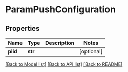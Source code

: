 # ParamPushConfiguration

## Properties
Name | Type | Description | Notes
------------ | ------------- | ------------- | -------------
**piid** | **str** |  | [optional] 

[[Back to Model list]](../README.md#documentation-for-models) [[Back to API list]](../README.md#documentation-for-api-endpoints) [[Back to README]](../README.md)


